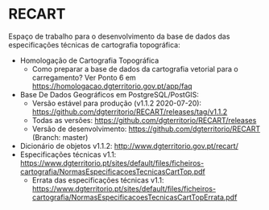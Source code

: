 # RECART
Espaço de trabalho para o desenvolvimento da base de dados das especificações técnicas de cartografia topográfica:
- Homologação de Cartografia Topográfica
    - Como preparar a base de dados da cartografia vetorial para o carregamento? Ver Ponto 6 em https://homologacao.dgterritorio.gov.pt/app/faq
- Base De Dados Geográficos em PostgreSQL/PostGIS:
    - Versão estável para produção (v1.1.2 2020-07-20): https://github.com/dgterritorio/RECART/releases/tag/v1.1.2
    - Todas as versões: https://github.com/dgterritorio/RECART/releases
    - Versão de desenvolvimento: https://github.com/dgterritorio/RECART (Branch: master)
- Dicionário de objetos v1.1.2: http://www.dgterritorio.gov.pt/recart/
- Especificações técnicas v1.1: https://www.dgterritorio.pt/sites/default/files/ficheiros-cartografia/NormasEspecificacoesTecnicasCartTop.pdf
  - Errata das especificações técnicas v1.1: https://www.dgterritorio.pt/sites/default/files/ficheiros-cartografia/NormasEspecificacoesTecnicasCartTopErrata.pdf

